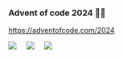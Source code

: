 
### Advent of code 2024 🎅🏼

https://adventofcode.com/2024

![](https://img.shields.io/badge/day%20📅-11-blue) &nbsp;&nbsp;&nbsp; ![](https://img.shields.io/badge/stars%20⭐-18-yellow) &nbsp;&nbsp;&nbsp; ![](https://img.shields.io/badge/days%20completed-8-red)
